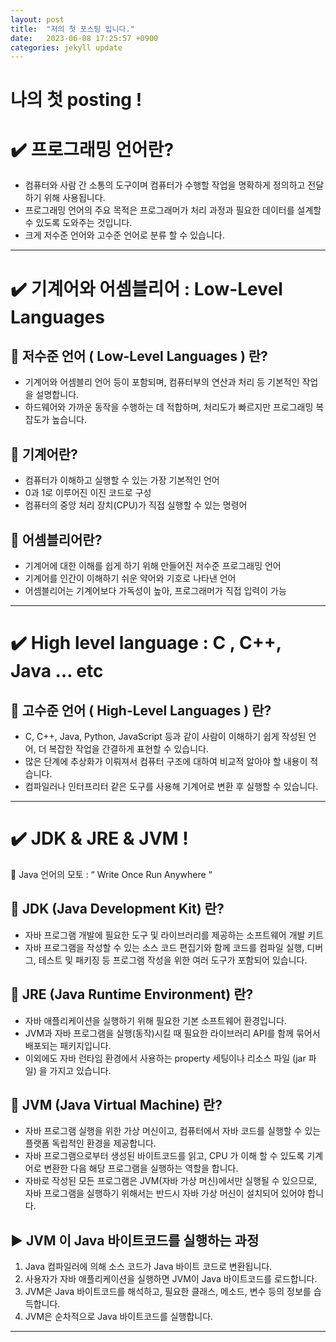 ```yaml
---
layout: post
title:  "저의 첫 포스팅 입니다."
date:   2023-06-08 17:25:57 +0900
categories: jekyll update
--- 
```

# 나의 첫 posting !

# ✔️ 프로그래밍 언어란?

- 컴퓨터와 사람 간 소통의 도구이며 컴퓨터가 수행할 작업을 명확하게 정의하고 전달하기 위해 사용됩니다.
- 프로그래밍 언어의 주요 목적은 프로그래머가 처리 과정과 필요한 데이터를 설계할 수 있도록 도와주는 것입니다.
- 크게 저수준 언어와 고수준 언어로 분류 할 수 있습니다.

---

# ✔️ 기계어와 어셈블리어 : Low-Level Languages

## 📌 저수준 언어 ( Low-Level Languages ) 란?

- 기계어와 어셈블리 언어 등이 포함되며, 컴퓨터부의 연산과 처리 등 기본적인 작업을 설명합니다.
- 하드웨어와 가까운 동작을 수행하는 데 적합하며, 처리도가 빠르지만 프로그래밍 복잡도가 높습니다.

## 📌 기계어란?

- 컴퓨터가 이해하고 실행할 수 있는 가장 기본적인 언어
- 0과 1로 이루어진 이진 코드로 구성
- 컴퓨터의 중앙 처리 장치(CPU)가 직접 실행할 수 있는 명령어

## 📌 어셈블리어란?

- 기계어에 대한 이해를 쉽게 하기 위해 만들어진 저수준 프로그래밍 언어
- 기계어를 인간이 이해하기 쉬운 약어와 기호로 나타낸 언어
- 어셈블리어는 기계어보다 가독성이 높아, 프로그래머가 직접 입력이 가능

---

# ✔️ High level language : C , C++, Java … etc

## 📌 고수준 언어 ( High-Level Languages ) 란?

- C, C++, Java, Python, JavaScript 등과 같이 사람이 이해하기 쉽게 작성된 언어, 더 복잡한 작업을 간결하게 표현할 수 있습니다.
- 많은 단계에 추상화가 이뤄져서 컴퓨터 구조에 대하여 비교적 알아야 할 내용이 적습니다.
- 컴파일러나 인터프리터 같은 도구를 사용해 기계어로 변환 후 실행할 수 있습니다.

---

# ✔️ JDK & JRE & JVM !

<aside>
📌 Java 언어의 모토 : “ Write Once Run Anywhere “

</aside>

## 📌 JDK (Java Development Kit) 란?

- 자바 프로그램 개발에 필요한 도구 및 라이브러리를 제공하는 소프트웨어 개발 키트
- 자바 프로그램을 작성할 수 있는 소스 코드 편집기와 함께 코드를 컴파일 실행, 디버그, 테스트 및 패키징 등 프로그램 작성을 위한 여러 도구가 포함되어 있습니다.

## 📌 JRE **(Java Runtime Environment)** 란?

- 자바 애플리케이션을 실행하기 위해 필요한 기본 소프트웨어 환경입니다.
- JVM과 자바 프로그램을 실행(동작)시킬 때 필요한 라이브러리 API를 함께 묶어서 배포되는 패키지입니다.
- 이외에도 자바 런타임 환경에서 사용하는 property 세팅이나 리소스 파일 (jar 파일) 을 가지고 있습니다.

## 📌 JVM **(Java Virtual Machine)** 란?

- 자바 프로그램 실행을 위한 가상 머신이고,
컴퓨터에서 자바 코드를 실행할 수 있는 플랫폼 독립적인 환경을 제공합니다.
- 자바 프로그램으로부터 생성된 바이트코드를 읽고, CPU 가 이해 할 수 있도록 기계어로 변환한 다음
해당 프로그램을 실행하는 역할을 합니다.
- 자바로 작성된 모든 프로그램은 JVM(자바 가상 머신)에서만 실행될 수 있으므로, 자바 프로그램을 실행하기 위해서는 반드시 자바 가상 머신이 설치되어 있어야 합니다.

## ▶️ JVM 이 Java 바이트코드를 실행하는 과정

1. Java 컴파일러에 의해 소스 코드가 Java 바이트 코드로 변환됩니다.
2. 사용자가 자바 애플리케이션을 실행하면 JVM이 Java 바이트코드를 로드합니다.
3. JVM은 Java 바이트코드를 해석하고, 필요한 클래스, 메소드, 변수 등의 정보를 습득합니다.
4. JVM은 순차적으로 Java 바이트코드를 실행합니다. 

---
